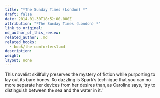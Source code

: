 ```yaml
---
title: "*The Sunday Times (London) *"
draft: false
date: 2014-01-30T18:52:00.000Z
attribution: "*The Sunday Times (London) *"
link_to_original:
nd_author_of_this_review:
related_author: .md
related_books:
  - book/the-comforters1.md
description:
weight:
layout: none
---
```

This novelist skillfully preserves the mystery of fiction while purporting to lay out its bare bones. So dazzling is Spark’s technique that you can no more separate her devices from her desires than, as Caroline says, ‘try to distinguish between the sea and the water in it.'

